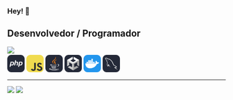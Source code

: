 
### Hey! 👋
##  Desenvolvedor / Programador      
<div>
  <img height="145em" src="https://github-readme-stats.vercel.app/api/top-langs/?username=rangeladonai&layout=compact&theme=gruvbox"/>
</div>

<div>    
<img style="width: 40px;" title="PHP" src="https://github.com/tandpfun/skill-icons/blob/main/icons/PHP-Dark.svg" />
<img style="width: 40px;" title="javascript" src="https://github.com/tandpfun/skill-icons/blob/main/icons/JavaScript.svg" />
<img style="width: 40px;" title="Java" src="https://github.com/tandpfun/skill-icons/blob/main/icons/Java-Dark.svg" /> 
<img style="width: 40px;" title="Unity" src="https://github.com/tandpfun/skill-icons/blob/main/icons/Unity-Dark.svg" />
<img style="width: 40px;" title="Docker" src="https://github.com/tandpfun/skill-icons/blob/main/icons/Docker.svg" />
<img style="width: 40px;" title="MySQL" src="https://github.com/tandpfun/skill-icons/blob/main/icons/MySQL-Dark.svg" />
</div>

<hr>

<a href="mailto:rangel.adonai@gmail.com"><img src="https://img.shields.io/badge/Gmail-D14836?style=for-the-badge&logo=gmail&logoColor=white"/></a>
<a href="https://br.linkedin.com/in/rangel-adonai-a38823234"><img src="https://img.shields.io/badge/LinkedIn-0077B5?style=for-the-badge&logo=linkedin&logoColor=white"/>
</a>
